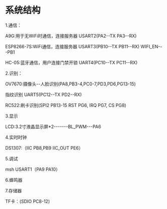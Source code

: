 # 系统结构 #
1.通信：

A9G:用于无WiFi时通信，连接服务器 USART2(PA2--TX  PA3--RX)

ESP8266-7S:WiFi通信，连接服务器 USART3(PB10--TX  PB11--RX)
WIFI_EN---PB1

HC-05:蓝牙通信，用户连接门禁开锁 UART4(PC10--TX  PC11--RX)

2.识别：

OV7670:摄像头--人脸识别(PA8,PB3-4,PC0-7,PD3,PD6,PG13-15)

指纹识别 UART5(PC12--TX  PD2--RX)

RC522:刷卡识别(SPI2 PB13-15  RST PG6, IRQ PG7, CS PG8)

3.显示

LCD:3.2寸液晶显示屏*2-------BL_PWM---PA6

4.实时时钟

DS1307:（IIC PB8,PB9 IIC_OUT PE6）

5.调试

msh USART1（PA9 PA10）

6.蜂鸣器


7.存储器

TF卡：(SDIO PC8-12)